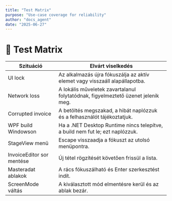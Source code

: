 ```yaml
---
title: "Test Matrix"
purpose: "Use-case coverage for reliability"
author: "docs_agent"
date: "2025-06-27"
---
```


# 🧪 Test Matrix

| Szituáció        | Elvárt viselkedés                                                                 |
|------------------|----------------------------------------------------------------------------------|
| UI lock          | Az alkalmazás újra fókuszálja az aktív elemet vagy visszaáll alapállapotba.       |
| Network loss     | A lokális műveletek zavartalanul folytatódnak, figyelmeztető üzenet jelenik meg. |
| Corrupted invoice| A betöltés megszakad, a hibát naplózzuk és a felhasználót tájékoztatjuk.          |
| WPF build Windowson | Ha a .NET Desktop Runtime nincs telepítve, a build nem fut le; ezt naplózzuk. |
| StageView menü | Escape visszaadja a fókuszt az utolsó menüpontra. |
| InvoiceEditor sor mentése | Új tétel rögzítését követően frissül a lista. |
| Masteradat ablakok | A rács fókuszálható és Enter szerkesztést indít. |
| ScreenMode váltás | A kiválasztott mód elmentésre kerül és az ablak bezár. |
